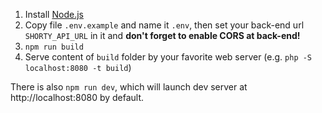 1. Install [Node.js](https://nodejs.org/en/download/)
2. Copy file `.env.example` and name it `.env`, then set your back-end url `SHORTY_API_URL` in it and **don't forget to enable CORS at back-end!**
3. `npm run build`
4. Serve content of `build` folder by your favorite web server (e.g. `php -S localhost:8080 -t build`)

There is also `npm run dev`, which will launch dev server at http://localhost:8080 by default.

